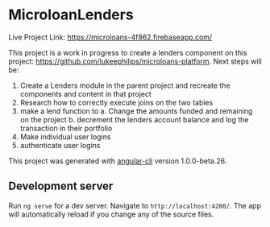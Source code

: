 # MicroloanLenders

Live Project Link: https://microloans-4f862.firebaseapp.com/

This project is a work in progress to create a lenders component on this project: https://github.com/lukeephilips/microloans-platform.
Next steps will be:
1. Create a Lenders module in the parent project and recreate the components and content in that project
2. Research how to correctly execute joins on the two tables
3. make a lend function to
a. Change the amounts funded and remaining on the project
b. decrement the lenders account balance and log the transaction in their portfolio
4. Make individual user logins
5. authenticate user logins

This project was generated with [angular-cli](https://github.com/angular/angular-cli) version 1.0.0-beta.26.

## Development server
Run `ng serve` for a dev server. Navigate to `http://localhost:4200/`. The app will automatically reload if you change any of the source files.
